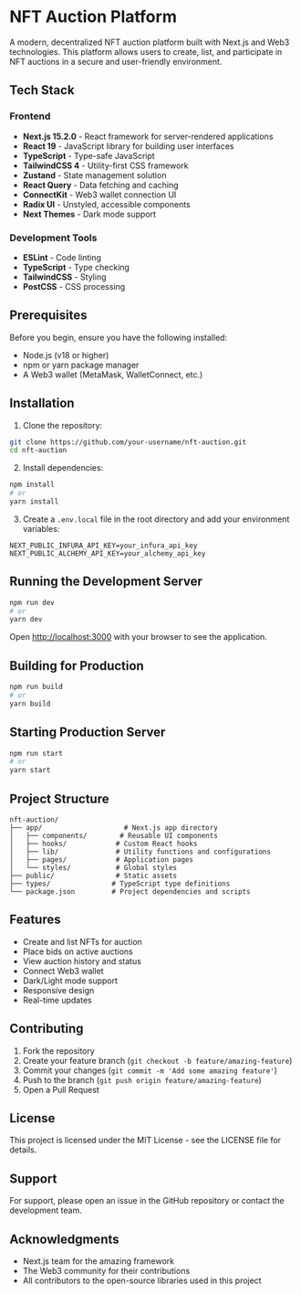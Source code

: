 # NFT Auction Platform

A modern, decentralized NFT auction platform built with Next.js and Web3 technologies. This platform allows users to create, list, and participate in NFT auctions in a secure and user-friendly environment.

## Tech Stack

### Frontend
- **Next.js 15.2.0** - React framework for server-rendered applications
- **React 19** - JavaScript library for building user interfaces
- **TypeScript** - Type-safe JavaScript
- **TailwindCSS 4** - Utility-first CSS framework
- **Zustand** - State management solution
- **React Query** - Data fetching and caching
- **ConnectKit** - Web3 wallet connection UI
- **Radix UI** - Unstyled, accessible components
- **Next Themes** - Dark mode support

### Development Tools
- **ESLint** - Code linting
- **TypeScript** - Type checking
- **TailwindCSS** - Styling
- **PostCSS** - CSS processing

## Prerequisites

Before you begin, ensure you have the following installed:
- Node.js (v18 or higher)
- npm or yarn package manager
- A Web3 wallet (MetaMask, WalletConnect, etc.)

## Installation

1. Clone the repository:
```bash
git clone https://github.com/your-username/nft-auction.git
cd nft-auction
```

2. Install dependencies:
```bash
npm install
# or
yarn install
```

3. Create a `.env.local` file in the root directory and add your environment variables:
```env
NEXT_PUBLIC_INFURA_API_KEY=your_infura_api_key
NEXT_PUBLIC_ALCHEMY_API_KEY=your_alchemy_api_key
```

## Running the Development Server

```bash
npm run dev
# or
yarn dev
```

Open [http://localhost:3000](http://localhost:3000) with your browser to see the application.

## Building for Production

```bash
npm run build
# or
yarn build
```

## Starting Production Server

```bash
npm run start
# or
yarn start
```

## Project Structure

```
nft-auction/
├── app/                    # Next.js app directory
│   ├── components/        # Reusable UI components
│   ├── hooks/            # Custom React hooks
│   ├── lib/              # Utility functions and configurations
│   ├── pages/            # Application pages
│   └── styles/           # Global styles
├── public/               # Static assets
├── types/               # TypeScript type definitions
└── package.json         # Project dependencies and scripts
```

## Features

- Create and list NFTs for auction
- Place bids on active auctions
- View auction history and status
- Connect Web3 wallet
- Dark/Light mode support
- Responsive design
- Real-time updates

## Contributing

1. Fork the repository
2. Create your feature branch (`git checkout -b feature/amazing-feature`)
3. Commit your changes (`git commit -m 'Add some amazing feature'`)
4. Push to the branch (`git push origin feature/amazing-feature`)
5. Open a Pull Request

## License

This project is licensed under the MIT License - see the LICENSE file for details.

## Support

For support, please open an issue in the GitHub repository or contact the development team.

## Acknowledgments

- Next.js team for the amazing framework
- The Web3 community for their contributions
- All contributors to the open-source libraries used in this project
